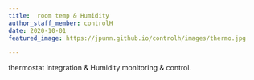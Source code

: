 ```yaml
---
title:  room temp & Humidity
author_staff_member: controlH
date: 2020-10-01
featured_image: https://jpunn.github.io/controlh/images/thermo.jpg

---
```

thermostat integration & Humidity monitoring & control.
